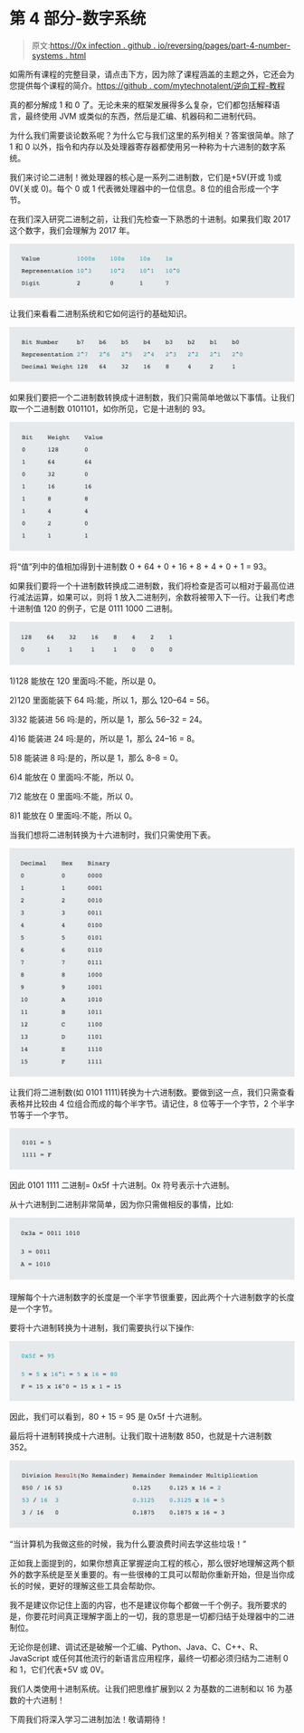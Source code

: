 # 第 4 部分-数字系统

> 原文:[https://0x infection . github . io/reversing/pages/part-4-number-systems . html](https://0xinfection.github.io/reversing/pages/part-4-number-systems.html)

如需所有课程的完整目录，请点击下方，因为除了课程涵盖的主题之外，它还会为您提供每个课程的简介。[https://github . com/mytechnotalent/逆向工程-教程](https://github.com/mytechnotalent/Reverse-Engineering-Tutorial)

真的都分解成 1 和 0 了。无论未来的框架发展得多么复杂，它们都包括解释语言，最终使用 JVM 或类似的东西，然后是汇编、机器码和二进制代码。

为什么我们需要谈论数系呢？为什么它与我们这里的系列相关？答案很简单。除了 1 和 0 以外，指令和内存以及处理器寄存器都使用另一种称为十六进制的数字系统。

我们来讨论二进制！微处理器的核心是一系列二进制数，它们是+5V(开或 1)或 0V(关或 0)。每个 0 或 1 代表微处理器中的一位信息。8 位的组合形成一个字节。

在我们深入研究二进制之前，让我们先检查一下熟悉的十进制。如果我们取 2017 这个数字，我们会理解为 2017 年。

![](img/88317ebdfcad0ef841eb36e1c601393f.png)

让我们来看看二进制系统和它如何运行的基础知识。

![](img/7779a13aaf68411ad56835b4447507b7.png)

如果我们要把一个二进制数转换成十进制数，我们只需简单地做以下事情。让我们取一个二进制数 0101101，如你所见，它是十进制的 93。

![](img/0e53016a7cc49cf677c6e9466100ae59.png)

将“值”列中的值相加得到十进制数 0 + 64 + 0 + 16 + 8 + 4 + 0 + 1 = 93。

如果我们要将一个十进制数转换成二进制数，我们将检查是否可以相对于最高位进行减法运算，如果可以，则将 1 放入二进制列，余数将被带入下一行。让我们考虑十进制值 120 的例子，它是 0111 1000 二进制。

![](img/dce49deacdf7f9a2ed5d00f86840e552.png)

1)128 能放在 120 里面吗:不能，所以是 0。

2)120 里面能装下 64 吗:能，所以 1，那么 120–64 = 56。

3)32 能装进 56 吗:是的，所以是 1，那么 56–32 = 24。

4)16 能装进 24 吗:是的，所以是 1，那么 24–16 = 8。

5)8 能装进 8 吗:是的，所以是 1，那么 8–8 = 0。

6)4 能放在 0 里面吗:不能，所以 0。

7)2 能放在 0 里面吗:不能，所以 0。

8)1 能放在 0 里面吗:不能，所以 0。

当我们想将二进制转换为十六进制时，我们只需使用下表。

![](img/b219587b13a1204a9d3a1995dae4c7ec.png)

让我们将二进制数(如 0101 1111)转换为十六进制数。要做到这一点，我们只需查看表格并比较由 4 位组合而成的每个半字节。请记住，8 位等于一个字节，2 个半字节等于一个字节。

![](img/eb76338e3f670d5d9757a2bbe131728b.png)

因此 0101 1111 二进制= 0x5f 十六进制。0x 符号表示十六进制。

从十六进制到二进制非常简单，因为你只需做相反的事情，比如:

![](img/2a1c29ee44982ac3df263d47056d8a39.png)

理解每个十六进制数字的长度是一个半字节很重要，因此两个十六进制数字的长度是一个字节。

要将十六进制转换为十进制，我们需要执行以下操作:

![](img/567ee30243fda3fe9cceef1fb3e09b6e.png)

因此，我们可以看到，80 + 15 = 95 是 0x5f 十六进制。

最后将十进制转换成十六进制。让我们取十进制数 850，也就是十六进制数 352。

![](img/6ef487475e8a4f92f3cd591867d9685c.png)

“当计算机为我做这些的时候，我为什么要浪费时间去学这些垃圾！”

正如我上面提到的，如果你想真正掌握逆向工程的核心，那么很好地理解这两个额外的数字系统是至关重要的。有一些很棒的工具可以帮助你重新开始，但是当你成长的时候，更好的理解这些工具会帮助你。

我不是建议你记住上面的内容，也不是建议你每个都做一千个例子。我所要求的是，你要花时间真正理解字面上的一切，我的意思是一切都归结于处理器中的二进制位。

无论你是创建、调试还是破解一个汇编、Python、Java、C、C++、R、JavaScript 或任何其他流行的新语言应用程序，最终一切都必须归结为二进制 0 和 1，它们代表+5V 或 0V。

我们人类使用十进制系统。让我们把思维扩展到以 2 为基数的二进制和以 16 为基数的十六进制！

下周我们将深入学习二进制加法！敬请期待！